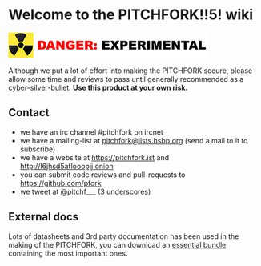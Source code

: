 # Welcome to the PITCHFORK!!5! wiki

![experimental](img/experimental.png)

Although we put a lot of effort into making the PITCHFORK secure,
please allow some time and reviews to pass until generally recommended
as a cyber-silver-bullet. **Use this product at your own risk.**

## Contact

- we have an irc channel #pitchfork on ircnet
- we have a mailing-list at pitchfork@lists.hsbp.org (send a mail to it to subscribe)
- we have a website at https://pitchfork.ist and http://l6jhsd5aflooopjj.onion
- you can submit code reviews and pull-requests to https://github.com/pfork
- we tweet at @pitchf___ (3 underscores)

## External docs

Lots of datasheets and 3rd party documentation has been used in the
making of the PITCHFORK, you can download
an [essential bundle](../3rd-party-docs.zip) containing the most
important ones.
